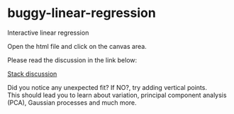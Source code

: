 # buggy-linear-regression
Interactive linear regression
<p>Open the html file and click on the canvas area.</p> 
    <p>Please read the discussion in the link below:</p>
    <a href="https://stats.stackexchange.com/questions/57685/line-of-best-fit-linear-regression-over-vertical-line">Stack discussion</a> 
    <p>Did you notice any unexpected fit? If NO?, try adding vertical points.<br> This should lead you to learn about variation, principal component analysis (PCA), Gaussian processes and much more.</p>

